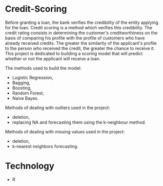 # Credit-Scoring

Before granting a loan, the bank verifies the credibility of the entity applying for the loan. Credit scoring is a method which verifies this credibility. The credit rating consists in determining the customer's creditworthiness on the basis of comparing his profile with the profile of customers who have already received credits. The greater the similarity of the applicant's profile to the person who received the credit, the greater the chance to receive it. This project is dedicated to building a scoring model that will predict whether or not the applicant will receive a loan.

The methods used to build the model:
- Logistic Regression,
- Bagging,
- Boosting,
- Random Forest,
- Naive Bayes.

Methods of dealing with outliers used in the project:
- deletion,
- replacing NA and forecasting them using the k-neighbour method.

Methods of dealing with missing values used in the project:
- deletion,
- k-nearest neighbors forecasting.

# Technology 
- R
